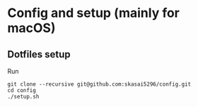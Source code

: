 # Config and setup (mainly for macOS)


## Dotfiles setup

Run
```
git clone --recursive git@github.com:skasai5296/config.git
cd config
./setup.sh
```
